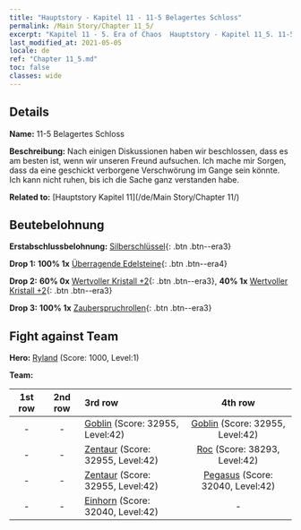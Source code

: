```yaml
---
title: "Hauptstory - Kapitel 11 - 11-5 Belagertes Schloss"
permalink: /Main Story/Chapter 11_5/
excerpt: "Kapitel 11 - 5. Era of Chaos  Hauptstory - Kapitel 11_5. 11-5 Belagertes Schloss"
last_modified_at: 2021-05-05
locale: de
ref: "Chapter 11_5.md"
toc: false
classes: wide
---
```


## Details

 **Name:** 11-5 Belagertes Schloss

 **Beschreibung:** Nach einigen Diskussionen haben wir beschlossen, dass es am besten ist, wenn wir unseren Freund aufsuchen. Ich mache mir Sorgen, dass da eine geschickt verborgene Verschwörung im Gange sein könnte. Ich kann nicht ruhen, bis ich die Sache ganz verstanden habe.

 **Related to:** [Hauptstory Kapitel 11](/de/Main Story/Chapter 11/)

## Beutebelohnung

 **Erstabschlussbelohnung:** [Silberschlüssel](/ItemsDE/con_693/){: .btn .btn--era3}

 **Drop 1:** **100% 1x** [Überragende Edelsteine](/ItemsDE/mat_37/){: .btn .btn--era4}

 **Drop 2:** **60% 0x** [Wertvoller Kristall +2](/ItemsDE/mat_31/){: .btn .btn--era3}, **40% 1x** [Wertvoller Kristall +2](/ItemsDE/mat_31/){: .btn .btn--era3}

 **Drop 3:** **100% 1x** [Zauberspruchrollen](/ItemsDE/con_694/){: .btn .btn--era3}


## Fight against Team
 **Hero:** [Ryland](/de/heroes/Ryland/) (Score: 1000, Level:1)

 **Team:**


  | 1st row | 2nd row | 3rd row | 4th row |
  |:----:|:----:|:----|:----:|
  | - | - | [Goblin](/de/units/Goblin/) (Score: 32955, Level:42)  | [Goblin](/de/units/Goblin/) (Score: 32955, Level:42)  |
  | - | - | [Zentaur](/de/units/Centaur/) (Score: 32955, Level:42)  | [Roc](/de/units/Roc/) (Score: 38293, Level:42)  |
  | - | - | [Zentaur](/de/units/Centaur/) (Score: 32955, Level:42)  | [Pegasus](/de/units/Pegasus/) (Score: 32040, Level:42)  |
  | - | - | [Einhorn](/de/units/Unicorn/) (Score: 32040, Level:42)  | - |


